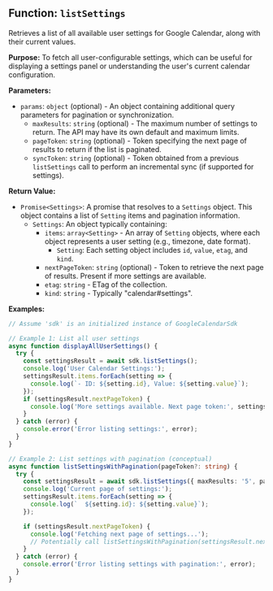 ## Function: `listSettings`

Retrieves a list of all available user settings for Google Calendar, along with their current values.

**Purpose:**
To fetch all user-configurable settings, which can be useful for displaying a settings panel or understanding the user's current calendar configuration.

**Parameters:**
- `params`: `object` (optional) - An object containing additional query parameters for pagination or synchronization.
  - `maxResults`: `string` (optional) - The maximum number of settings to return. The API may have its own default and maximum limits.
  - `pageToken`: `string` (optional) - Token specifying the next page of results to return if the list is paginated.
  - `syncToken`: `string` (optional) - Token obtained from a previous `listSettings` call to perform an incremental sync (if supported for settings).

**Return Value:**
- `Promise<Settings>`: A promise that resolves to a `Settings` object. This object contains a list of `Setting` items and pagination information.
  - `Settings`: An object typically containing:
    - `items`: `array<Setting>` - An array of `Setting` objects, where each object represents a user setting (e.g., timezone, date format).
      - `Setting`: Each setting object includes `id`, `value`, `etag`, and `kind`.
    - `nextPageToken`: `string` (optional) - Token to retrieve the next page of results. Present if more settings are available.
    - `etag`: `string` - ETag of the collection.
    - `kind`: `string` - Typically "calendar#settings".

**Examples:**
```typescript
// Assume 'sdk' is an initialized instance of GoogleCalendarSdk

// Example 1: List all user settings
async function displayAllUserSettings() {
  try {
    const settingsResult = await sdk.listSettings();
    console.log('User Calendar Settings:');
    settingsResult.items.forEach(setting => {
      console.log(`- ID: ${setting.id}, Value: ${setting.value}`);
    });
    if (settingsResult.nextPageToken) {
      console.log('More settings available. Next page token:', settingsResult.nextPageToken);
    }
  } catch (error) {
    console.error('Error listing settings:', error);
  }
}

// Example 2: List settings with pagination (conceptual)
async function listSettingsWithPagination(pageToken?: string) {
  try {
    const settingsResult = await sdk.listSettings({ maxResults: '5', pageToken });
    console.log('Current page of settings:');
    settingsResult.items.forEach(setting => {
      console.log(`  ${setting.id}: ${setting.value}`);
    });

    if (settingsResult.nextPageToken) {
      console.log('Fetching next page of settings...');
      // Potentially call listSettingsWithPagination(settingsResult.nextPageToken) here
    }
  } catch (error) {
    console.error('Error listing settings with pagination:', error);
  }
}
```
